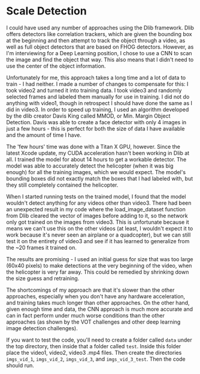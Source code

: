# Scale Detection

I could have used any number of approaches using the Dlib framework. Dlib offers detectors like correlation trackers, 
which are given the bounding box at the beginning and then attempt to track the object through a video, as well as full 
object detectors that are based on FHOG detectors. However, as I'm interviewing for a Deep Learning position, I chose 
to use a CNN to scan the image and find the object that way. This also means that I didn't need to use the center of
the object information.

Unfortunately for me, this approach takes a long time and a lot of data to train - I had neither. I made a number of
changes to compensate for this: I took video2 and turned it into training data. I took video3 and randomly selected
frames and labeled them manually for use in training. I did not do anything with video1, though in retrospect I should
have done the same as I did in video3. In order to speed up training, I used an algorithm developed by the dlib creator
Davis King called MMOD, or Min. Margin Object Detection. Davis was able to create a face detector with only 4 images
in just a few hours - this is perfect for both the size of data I have available and the amount of time I have.

The 'few hours' time was done with a Titan X GPU, however. Since the latest Xcode update, my CUDA acceleration hasn't
been working in Dlib at all. I trained the model for about 14 hours to get a workable detector. The model was able to
accurately detect the helicopter (when it was big enough) for all the training images, which we would expect. The 
model's bounding boxes did not exactly match the boxes that I had labeled with, but they still completely contained
the helicopter.

When I started running tests on the trained model, I found that the model wouldn't detect anything for any videos other
than video3. There had been an unexpected result in my code where the load_image_dataset function from Dlib cleared
the vector of images before adding to it, so the network only got trained on the images from video3. This is unfortunate
because it means we can't use this on the other videos (at least, I wouldn't expect it to work because it's never
seen an airplane or a quadcopter), but we can still test it on the entirety of video3 and see if it has learned to 
generalize from the ~20 frames it trained on.

The results are promising - I used an initial guess for size that was too large (60x40 pixels) to make detections 
at the very beginning of the video, when the helicopter is very far away. This could be remedied by shrinking down the
size guess and retraining.

The shortcomings of my approach are that it's slower than the other approaches, especially when you don't have
any hardware acceleration, and training takes much longer than other approaches. On the other hand, given enough time
and data, the CNN approach is much more accurate and can in fact perform under much worse conditions than the other
approaches (as shown by the VOT challenges and other deep learning image detection challenges).

If you want to test the code, you'll need to create a folder called `data` under the top directory, then inside that a
folder called `test`. Inside this folder place the video1, video2, video3 .mp4 files. Then create the directories
`imgs_vid_1`, `imgs_vid_2`, `imgs_vid_3`, and `imgs_vid_3_test`. Then the code should run.
